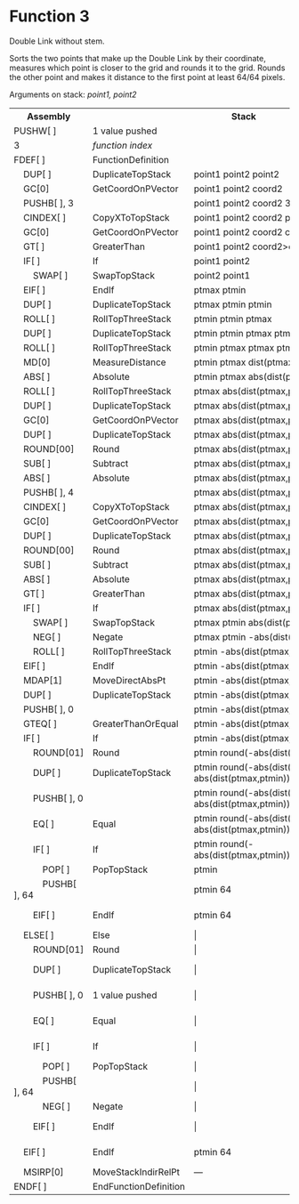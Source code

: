 # Function 3

Double Link without stem.

Sorts the two points that make up the Double Link by their coordinate, measures which point is closer to the grid and rounds it to the grid. Rounds the other point and makes it distance to the first point at least 64/64 pixels.

Arguments on stack: _point1, point2_

<table>
<tr><th>Assembly</th><th></th><th>Stack</th></tr>
<tr><td>PUSHW[ ]</td><td>1 value pushed</td></tr>
<tr><td>3</td><td><em>function index</em></td></tr>
<tr><td>FDEF[ ]</td><td>FunctionDefinition</td></tr>
<tr><td>    DUP[ ]</td><td>DuplicateTopStack</td>          <td colspan="8">point1 point2 point2</td></tr>
<tr><td>    GC[0]</td><td>GetCoordOnPVector</td>           <td colspan="8">point1 point2 coord2</td></tr>
<tr><td>    PUSHB[ ], 3</td><td></td>                      <td colspan="8">point1 point2 coord2 3</td></tr>
<tr><td>    CINDEX[ ]</td><td>CopyXToTopStack</td>         <td colspan="8">point1 point2 coord2 point1</td></tr>
<tr><td>    GC[0]</td><td>GetCoordOnPVector</td>           <td colspan="8">point1 point2 coord2 coord1</td></tr>
<tr><td>    GT[ ]</td><td>GreaterThan</td>                 <td colspan="8">point1 point2 coord2>coord1</td></tr>
<tr><td>    IF[ ]</td><td>If</td>                          <td colspan="8">point1 point2</td></tr>
<tr><td>        SWAP[ ]</td><td>SwapTopStack</td>          <td colspan="8">point2 point1</td></tr>
<tr><td>    EIF[ ]</td><td>EndIf</td>                      <td colspan="8">ptmax ptmin</td></tr>
<tr><td>    DUP[ ]</td><td>DuplicateTopStack</td>          <td colspan="8">ptmax ptmin ptmin</td></tr>
<tr><td>    ROLL[ ]</td><td>RollTopThreeStack</td>         <td colspan="8">ptmin ptmin ptmax</td></tr>
<tr><td>    DUP[ ]</td><td>DuplicateTopStack</td>          <td colspan="8">ptmin ptmin ptmax ptmax</td></tr>
<tr><td>    ROLL[ ]</td><td>RollTopThreeStack</td>         <td colspan="8">ptmin ptmax ptmax ptmin</td></tr>
<tr><td>    MD[0]</td><td>MeasureDistance</td>             <td colspan="8">ptmin ptmax dist(ptmax,ptmin)</td></tr>
<tr><td>    ABS[ ]</td><td>Absolute</td>                   <td colspan="8">ptmin ptmax abs(dist(ptmax,ptmin))</td></tr>
<tr><td>    ROLL[ ]</td><td>RollTopThreeStack</td>         <td colspan="8">ptmax abs(dist(ptmax,ptmin)) ptmin</td></tr>
<tr><td>    DUP[ ]</td><td>DuplicateTopStack</td>          <td colspan="8">ptmax abs(dist(ptmax,ptmin)) ptmin ptmin</td></tr>
<tr><td>    GC[0]</td><td>GetCoordOnPVector</td>           <td colspan="8">ptmax abs(dist(ptmax,ptmin)) ptmin coordmin</td></tr>
<tr><td>    DUP[ ]</td><td>DuplicateTopStack</td>          <td colspan="8">ptmax abs(dist(ptmax,ptmin)) ptmin coordmin coordmin</td></tr>
<tr><td>    ROUND[00]</td><td>Round</td>                   <td colspan="8">ptmax abs(dist(ptmax,ptmin)) ptmin coordmin round(coordmin)</td></tr>
<tr><td>    SUB[ ]</td><td>Subtract</td>                   <td colspan="8">ptmax abs(dist(ptmax,ptmin)) ptmin coordmin-round(coordmin)</td></tr>
<tr><td>    ABS[ ]</td><td>Absolute</td>                   <td colspan="8">ptmax abs(dist(ptmax,ptmin)) ptmin abs(coordmin-round(coordmin))</td></tr>
<tr><td>    PUSHB[ ], 4</td><td></td>                      <td colspan="8">ptmax abs(dist(ptmax,ptmin)) ptmin abs(coordmin-round(coordmin)) 4</td></tr>
<tr><td>    CINDEX[ ]</td><td>CopyXToTopStack</td>         <td colspan="8">ptmax abs(dist(ptmax,ptmin)) ptmin abs(coordmin-round(coordmin)) ptmax</td></tr>
<tr><td>    GC[0]</td><td>GetCoordOnPVector</td>           <td colspan="8">ptmax abs(dist(ptmax,ptmin)) ptmin abs(coordmin-round(coordmin)) coordmax</td></tr>
<tr><td>    DUP[ ]</td><td>DuplicateTopStack</td>          <td colspan="8">ptmax abs(dist(ptmax,ptmin)) ptmin abs(coordmin-round(coordmin)) coordmax coordmax</td></tr>
<tr><td>    ROUND[00]</td><td>Round</td>                   <td colspan="8">ptmax abs(dist(ptmax,ptmin)) ptmin abs(coordmin-round(coordmin)) coordmax round(coordmax)</td></tr>
<tr><td>    SUB[ ]</td><td>Subtract</td>                   <td colspan="8">ptmax abs(dist(ptmax,ptmin)) ptmin abs(coordmin-round(coordmin)) coordmax-round(coordmax)</td></tr>
<tr><td>    ABS[ ]</td><td>Absolute</td>                   <td colspan="8">ptmax abs(dist(ptmax,ptmin)) ptmin abs(coordmin-round(coordmin)) abs(coordmax-round(coordmax))</td></tr>
<tr><td>    GT[ ]</td><td>GreaterThan</td>                 <td colspan="8">ptmax abs(dist(ptmax,ptmin)) ptmin abs(coordmin-round(coordmin))>abs(coordmax-round(coordmax))</td></tr>
                                                      <!-- IF ---------------------------------------------------------------------------------------------------------------------------------------------------------------------------------------- ELSE -->
<tr><td>    IF[ ]</td><td>If</td>                          <td colspan="4">ptmax abs(dist(ptmax,ptmin)) ptmin</td>                                                                                                                                     <td colspan="4">ptmax abs(dist(ptmax,ptmin)) ptmin</td></tr>
<tr><td>        SWAP[ ]</td><td>SwapTopStack</td>          <td colspan="4">ptmax ptmin abs(dist(ptmax,ptmin))</td>                                                                                                                                     <td colspan="4">|</td></tr>
<tr><td>        NEG[ ]</td><td>Negate</td>                 <td colspan="4">ptmax ptmin -abs(dist(ptmax,ptmin))</td>                                                                                                                                    <td colspan="4">|</td></tr>
<tr><td>        ROLL[ ]</td><td>RollTopThreeStack</td>     <td colspan="4">ptmin -abs(dist(ptmax,ptmin)) ptmax</td>                                                                                                                                    <td colspan="4">|</td></tr>
<tr><td>    EIF[ ]</td><td>EndIf</td>                      <td colspan="4">ptmin -abs(dist(ptmax,ptmin)) ptmax</td>                                                                                                                                    <td colspan="4">ptmax abs(dist(ptmax,ptmin)) ptmin</td></tr>
<tr><td>    MDAP[1]</td><td>MoveDirectAbsPt</td>           <td colspan="4">ptmin -abs(dist(ptmax,ptmin))</td>                                                                                                                                          <td colspan="4">ptmax abs(dist(ptmax,ptmin))</td></tr>
<tr><td>    DUP[ ]</td><td>DuplicateTopStack</td>          <td colspan="4">ptmin -abs(dist(ptmax,ptmin)) -abs(dist(ptmax,ptmin))</td>                                                                                                                  <td colspan="4">ptmax abs(dist(ptmax,ptmin)) abs(dist(ptmax,ptmin))</td></tr>
<tr><td>    PUSHB[ ], 0</td><td></td>                      <td colspan="4">ptmin -abs(dist(ptmax,ptmin)) -abs(dist(ptmax,ptmin)) 0</td>                                                                                                                <td colspan="4">ptmax abs(dist(ptmax,ptmin)) abs(dist(ptmax,ptmin)) 0</td></tr>
<tr><td>    GTEQ[ ]</td><td>GreaterThanOrEqual</td>        <td colspan="4">ptmin -abs(dist(ptmax,ptmin)) -abs(dist(ptmax,ptmin))>=0</td>                                                                                                               <td colspan="4">ptmax abs(dist(ptmax,ptmin)) abs(dist(ptmax,ptmin))>=0</td></tr>
                                                      <!-- IF ------------------------------------------------------------------------------------------ ELSE -->                                                                                 <!-- IF ---------------------------------------------------------------------------------------- ELSE -->
<tr><td>    IF[ ]</td><td>If</td>                          <td colspan="2">ptmin -abs(dist(ptmax,ptmin))</td>                                            <td colspan="2">ptmin -abs(dist(ptmax,ptmin))</td>                                            <td colspan="2">ptmax abs(dist(ptmax,ptmin))</td>                                           <td colspan="2">ptmax abs(dist(ptmax,ptmin))</td></tr>
<tr><td>        ROUND[01]</td><td>Round</td>               <td colspan="2">ptmin round(-abs(dist(ptmax,ptmin)))</td>                                     <td colspan="2">|</td>                                                                        <td colspan="2">ptmax round(abs(dist(ptmax,ptmin)))</td>                                    <td colspan="2">|</td></tr>
<tr><td>        DUP[ ]</td><td>DuplicateTopStack</td>      <td colspan="2">ptmin round(-abs(dist(ptmax,ptmin))) round(-abs(dist(ptmax,ptmin)))</td>      <td colspan="2">|</td>                                                                        <td colspan="2">ptmax round(abs(dist(ptmax,ptmin))) round(abs(dist(ptmax,ptmin)))</td>      <td colspan="2">|</td></tr>
<tr><td>        PUSHB[ ], 0</td><td></td>                  <td colspan="2">ptmin round(-abs(dist(ptmax,ptmin))) round(-abs(dist(ptmax,ptmin))) 0</td>    <td colspan="2">|</td>                                                                        <td colspan="2">ptmax round(abs(dist(ptmax,ptmin))) round(abs(dist(ptmax,ptmin))) 0</td>    <td colspan="2">|</td></tr>
<tr><td>        EQ[ ]</td><td>Equal</td>                   <td colspan="2">ptmin round(-abs(dist(ptmax,ptmin))) round(-abs(dist(ptmax,ptmin)))==0</td>   <td colspan="2">|</td>                                                                        <td colspan="2">ptmax round(abs(dist(ptmax,ptmin))) round(abs(dist(ptmax,ptmin)))==0</td>   <td colspan="2">|</td></tr>
                                                      <!-- IF -------------------------------------------- ELSE -->                                                                                                                               <!-- IF ------------------------------------------ ELSE -->
<tr><td>        IF[ ]</td><td>If</td>                      <td>ptmin round(-abs(dist(ptmax,ptmin)))</td>  <td>ptmin round(-abs(dist(ptmax,ptmin)))</td>  <td colspan="2">|</td>                                                                        <td>ptmax round(abs(dist(ptmax,ptmin)))</td>  <td>ptmax round(abs(dist(ptmax,ptmin)))</td>  <td colspan="2">|</td></tr>
<tr><td>            POP[ ]</td><td>PopTopStack</td>        <td>ptmin</td>                                 <td>|</td>                                     <td colspan="2">|</td>                                                                        <td>ptmax</td>                                <td>|</td>                                    <td colspan="2">|</td></tr>
<tr><td>            PUSHB[ ], 64</td><td></td>             <td>ptmin 64</td>                              <td>|</td>                                     <td colspan="2">|</td>                                                                        <td>ptmax 64</td>                             <td>|</td>                                    <td colspan="2">|</td></tr>
<tr><td>        EIF[ ]</td><td>EndIf</td>                  <td>ptmin 64</td>                              <td>ptmin round(-abs(dist(ptmax,ptmin)))</td>  <td colspan="2">|</td>                                                                        <td>ptmax 64</td>                             <td>|</td>                                    <td colspan="2">|</td></tr>
<tr><td>    ELSE[ ]</td><td>Else</td>                      <td>|</td>                                     <td>|</td>                                     <td colspan="2">ptmin -abs(dist(ptmax,ptmin))</td>                                            <td>|</td>                                    <td>|</td>                                    <td colspan="2">ptmax abs(dist(ptmax,ptmin))</td></tr>
<tr><td>        ROUND[01]</td><td>Round</td>               <td>|</td>                                     <td>|</td>                                     <td colspan="2">ptmin round(-abs(dist(ptmax,ptmin)))</td>                                     <td>|</td>                                    <td>|</td>                                    <td colspan="2">ptmax round(abs(dist(ptmax,ptmin)))</td></tr>
<tr><td>        DUP[ ]</td><td>DuplicateTopStack</td>      <td>|</td>                                     <td>|</td>                                     <td colspan="2">ptmin round(-abs(dist(ptmax,ptmin))) round(-abs(dist(ptmax,ptmin)))</td>      <td>|</td>                                    <td>|</td>                                    <td colspan="2">ptmax round(abs(dist(ptmax,ptmin))) round(abs(dist(ptmax,ptmin)))</td></tr>
<tr><td>        PUSHB[ ], 0</td><td>1 value pushed</td>    <td>|</td>                                     <td>|</td>                                     <td colspan="2">ptmin round(-abs(dist(ptmax,ptmin))) round(-abs(dist(ptmax,ptmin))) 0</td>    <td>|</td>                                    <td>|</td>                                    <td colspan="2">ptmax round(abs(dist(ptmax,ptmin))) round(abs(dist(ptmax,ptmin))) 0</td></tr>
<tr><td>        EQ[ ]</td><td>Equal</td>                   <td>|</td>                                     <td>|</td>                                     <td colspan="2">ptmin round(-abs(dist(ptmax,ptmin))) round(-abs(dist(ptmax,ptmin)))==0</td>   <td>|</td>                                    <td>|</td>                                    <td colspan="2">ptmax round(abs(dist(ptmax,ptmin))) round(abs(dist(ptmax,ptmin)))==0</td></tr>
                                                                                                                                                    <!-- IF ------------------------------------------- ELSE -->                                                                                                                              <!-- IF ------------------------------------------ ELSE -->
<tr><td>        IF[ ]</td><td>If</td>                      <td>|</td>                                     <td>|</td>                                     <td>ptmin round(-abs(dist(ptmax,ptmin)))</td>  <td>ptmin round(-abs(dist(ptmax,ptmin)))</td>  <td>|</td>                                    <td>|</td>                                    <td>ptmax round(abs(dist(ptmax,ptmin)))</td>  <td>ptmax round(abs(dist(ptmax,ptmin)))</td></tr>
<tr><td>            POP[ ]</td><td>PopTopStack</td>        <td>|</td>                                     <td>|</td>                                     <td>ptmin</td>                                 <td>|</td>                                     <td>|</td>                                    <td>|</td>                                    <td>ptmax</td>                                <td>|</td></tr>
<tr><td>            PUSHB[ ], 64</td><td></td>             <td>|</td>                                     <td>|</td>                                     <td>ptmin 64</td>                              <td>|</td>                                     <td>|</td>                                    <td>|</td>                                    <td>ptmax 64</td>                             <td>|</td></tr>
<tr><td>            NEG[ ]</td><td>Negate</td>             <td>|</td>                                     <td>|</td>                                     <td>ptmin -64</td>                             <td>|</td>                                     <td>|</td>                                    <td>|</td>                                    <td>ptmax -64</td>                            <td>|</td></tr>
<tr><td>        EIF[ ]</td><td>EndIf</td>                  <td>|</td>                                     <td>|</td>                                     <td>ptmin -64</td>                             <td>ptmin round(-abs(dist(ptmax,ptmin)))</td>  <td>|</td>                                    <td>|</td>                                    <td>ptmax -64</td>                            <td>ptmax round(abs(dist(ptmax,ptmin)))</td></tr>
<tr><td>    EIF[ ]</td><td>EndIf</td>                      <td>ptmin 64</td>                              <td>ptmin round(-abs(dist(ptmax,ptmin)))</td>  <td>ptmin -64</td>                             <td>ptmin round(-abs(dist(ptmax,ptmin)))</td>  <td>ptmax 64</td>                             <td>ptmax round(abs(dist(ptmax,ptmin)))</td>  <td>ptmax -64</td>                            <td>ptmax round(abs(dist(ptmax,ptmin)))</td></tr>
<tr><td>    MSIRP[0]</td><td>MoveStackIndirRelPt</td>      <td>—</td></tr>
<tr><td>ENDF[ ]</td><td>EndFunctionDefinition</td></tr>
</table>
